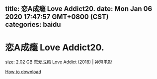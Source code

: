 
title: 恋A成瘾 Love Addict20.
date: Mon Jan 06 2020 17:47:57 GMT+0800 (CST)    
categories: baidu
---

# 恋A成瘾 Love Addict20.
size: 2.02 GB
 恋爱成瘾 Love Addict (2018) | 神鸡电影
 

[How to download](https://bpcam.bemobtrk.com/go/2ceec3aa-1ca2-46d6-b9ff-aaa5c184517c?jno=4066)